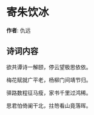 # 寄朱饮冰

**作者**: 仇远

## 诗词内容

欲共谭诗一解颐，停云望极思依依。

梅花赋就广平老，杨柳门间靖节归。

驿路数程征马瘦，家书千里过鸿稀。

思君怕倚阑干北，拄笏看山竟落晖。

